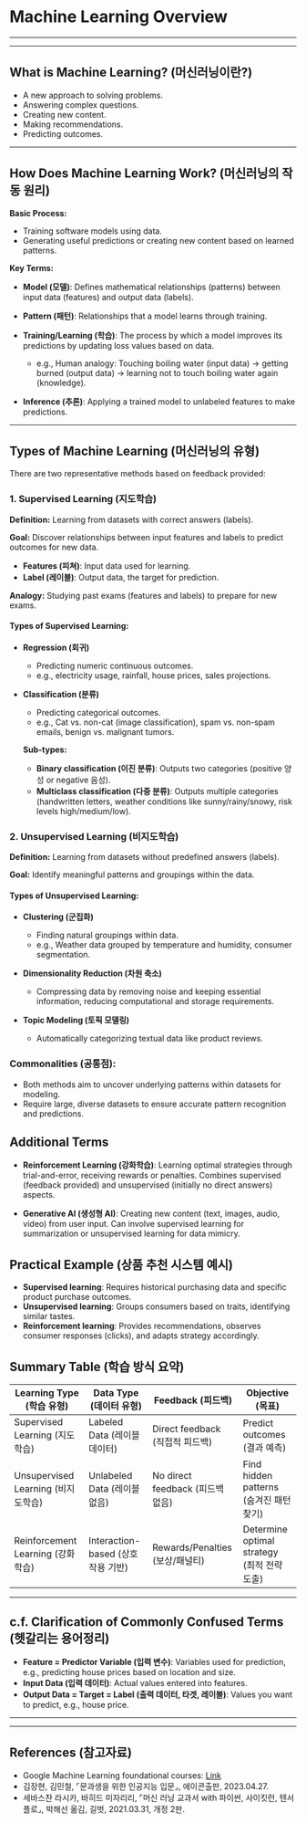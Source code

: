 # Machine Learning Overview

---
---

## **What is Machine Learning? (머신러닝이란?)**

* A new approach to solving problems.
* Answering complex questions.
* Creating new content.
* Making recommendations.
* Predicting outcomes.

---

## **How Does Machine Learning Work? (머신러닝의 작동 원리)**

**Basic Process:**

* Training software models using data.
* Generating useful predictions or creating new content based on learned patterns.

**Key Terms:**

* **Model (모델)**: Defines mathematical relationships (patterns) between input data (features) and output data (labels).
* **Pattern (패턴)**: Relationships that a model learns through training.
* **Training/Learning (학습)**: The process by which a model improves its predictions by updating loss values based on data.

  * e.g., Human analogy: Touching boiling water (input data) → getting burned (output data) → learning not to touch boiling water again (knowledge).
* **Inference (추론)**: Applying a trained model to unlabeled features to make predictions.

---

## **Types of Machine Learning (머신러닝의 유형)**

There are two representative methods based on feedback provided:

### 1. Supervised Learning (지도학습)

**Definition:** Learning from datasets with correct answers (labels).

**Goal:** Discover relationships between input features and labels to predict outcomes for new data.

* **Features (피쳐)**: Input data used for learning.
* **Label (레이블)**: Output data, the target for prediction.

**Analogy:** Studying past exams (features and labels) to prepare for new exams.

#### Types of Supervised Learning:

* **Regression (회귀)**

  * Predicting numeric continuous outcomes.
  * e.g., electricity usage, rainfall, house prices, sales projections.

* **Classification (분류)**

  * Predicting categorical outcomes.
  * e.g., Cat vs. non-cat (image classification), spam vs. non-spam emails, benign vs. malignant tumors.

  **Sub-types:**

  * **Binary classification (이진 분류)**: Outputs two categories (positive 양성 or negative 음성).
  * **Multiclass classification (다중 분류)**: Outputs multiple categories (handwritten letters, weather conditions like sunny/rainy/snowy, risk levels high/medium/low).

### 2. Unsupervised Learning (비지도학습)

**Definition:** Learning from datasets without predefined answers (labels).

**Goal:** Identify meaningful patterns and groupings within the data.

#### Types of Unsupervised Learning:

* **Clustering (군집화)**

  * Finding natural groupings within data.
  * e.g., Weather data grouped by temperature and humidity, consumer segmentation.

* **Dimensionality Reduction (차원 축소)**

  * Compressing data by removing noise and keeping essential information, reducing computational and storage requirements.

* **Topic Modeling (토픽 모델링)**

  * Automatically categorizing textual data like product reviews.

### Commonalities (공통점):

* Both methods aim to uncover underlying patterns within datasets for modeling.
* Require large, diverse datasets to ensure accurate pattern recognition and predictions.

## **Additional Terms**

* **Reinforcement Learning (강화학습)**: Learning optimal strategies through trial-and-error, receiving rewards or penalties. Combines supervised (feedback provided) and unsupervised (initially no direct answers) aspects.

* **Generative AI (생성형 AI)**: Creating new content (text, images, audio, video) from user input. Can involve supervised learning for summarization or unsupervised learning for data mimicry.

## **Practical Example (상품 추천 시스템 예시)**

* **Supervised learning**: Requires historical purchasing data and specific product purchase outcomes.
* **Unsupervised learning**: Groups consumers based on traits, identifying similar tastes.
* **Reinforcement learning**: Provides recommendations, observes consumer responses (clicks), and adapts strategy accordingly.

## **Summary Table (학습 방식 요약)**

| Learning Type (학습 유형)         | Data Type (데이터 유형)          | Feedback (피드백)              | Objective (목표)                        |
| ----------------------------- | --------------------------- | --------------------------- | ------------------------------------- |
| Supervised Learning (지도학습)    | Labeled Data (레이블 데이터)      | Direct feedback (직접적 피드백)   | Predict outcomes (결과 예측)              |
| Unsupervised Learning (비지도학습) | Unlabeled Data (레이블 없음)     | No direct feedback (피드백 없음) | Find hidden patterns (숨겨진 패턴 찾기)      |
| Reinforcement Learning (강화학습) | Interaction-based (상호작용 기반) | Rewards/Penalties (보상/패널티)  | Determine optimal strategy (최적 전략 도출) |

---

## **c.f. Clarification of Commonly Confused Terms (헷갈리는 용어정리)**

* **Feature = Predictor Variable (입력 변수)**: Variables used for prediction, e.g., predicting house prices based on location and size.
* **Input Data (입력 데이터)**: Actual values entered into features.
* **Output Data = Target = Label (출력 데이터, 타겟, 레이블)**: Values you want to predict, e.g., house price.

---
---

## **References (참고자료)**

* Google Machine Learning foundational courses: [Link](https://developers.google.com/machine-learning/intro-to-ml/what-is-ml#generative_ai)
* 김장현, 김민철, ⌜문과생을 위한 인공지능 입문⌟, 에이콘출판, 2023.04.27.
* 세바스찬 라시카, 바히드 미자리리, ⌜머신 러닝 교과서 with 파이썬, 사이킷런, 텐서플로⌟, 박해선 옮김, 길벗, 2021.03.31, 개정 2판.
